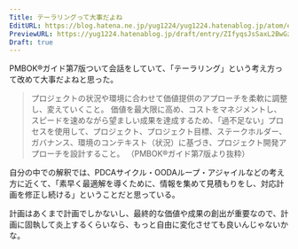 ```yaml
---
Title: テーラリングって大事だよね
EditURL: https://blog.hatena.ne.jp/yug1224/yug1224.hatenablog.jp/atom/entry/6802418398325440308
PreviewURL: https://yug1224.hatenablog.jp/draft/entry/ZIfyqsJsSaxL2BwGzhCs-Bkn88s
Draft: true
---
```


PMBOK®ガイド第7版ついて会話をしていて、「テーラリング」という考え方って改めて大事だよねと思った。

> プロジェクトの状況や環境に合わせて価値提供のアプローチを柔軟に調整し、変えていくこと。
> 価値を最大限に高め、コストをマネジメントし、スピードを速めながら望ましい成果を達成するため、「過不足ない」プロセスを使用して、プロジェクト、プロジェクト目標、ステークホルダー、ガバナンス、環境のコンテキスト（状況）に基づき、プロジェクト開発アプローチを設計すること。
> （PMBOK®ガイド第7版より抜粋）

自分の中での解釈では、PDCAサイクル・OODAループ・アジャイルなどの考え方に近くて、「素早く最適解を導くために、情報を集めて見積もりをし、対応計画を修正し続ける」ということだと思っている。

計画はあくまで計画でしかないし、最終的な価値や成果の創出が重要なので、計画に固執して炎上するくらいなら、もっと自由に変化させても良いんじゃないかな。
